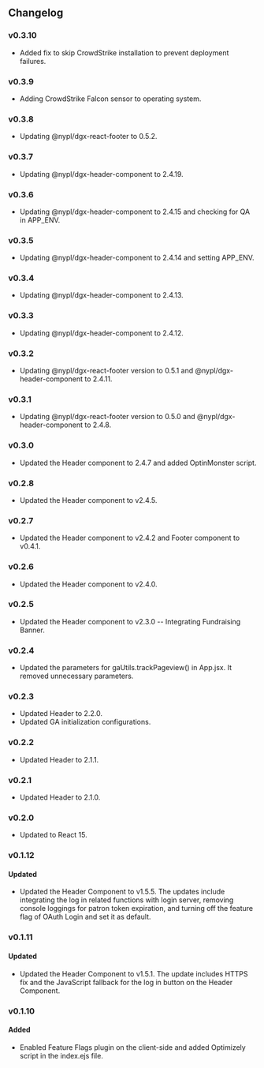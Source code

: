 ## Changelog

### v0.3.10
- Added fix to skip CrowdStrike installation to prevent deployment failures.

### v0.3.9
- Adding CrowdStrike Falcon sensor to operating system.

### v0.3.8
- Updating @nypl/dgx-react-footer to 0.5.2.

### v0.3.7
- Updating @nypl/dgx-header-component to 2.4.19.

### v0.3.6
- Updating @nypl/dgx-header-component to 2.4.15 and checking for QA in APP_ENV.

### v0.3.5
- Updating @nypl/dgx-header-component to 2.4.14 and setting APP_ENV.

### v0.3.4
- Updating @nypl/dgx-header-component to 2.4.13.

### v0.3.3
- Updating @nypl/dgx-header-component to 2.4.12.

### v0.3.2
- Updating @nypl/dgx-react-footer version to 0.5.1 and @nypl/dgx-header-component to 2.4.11.

### v0.3.1
- Updating @nypl/dgx-react-footer version to 0.5.0 and @nypl/dgx-header-component to 2.4.8.

### v0.3.0
- Updated the Header component to 2.4.7 and added OptinMonster script.

### v0.2.8
- Updated the Header component to v2.4.5.

### v0.2.7
- Updated the Header component to v2.4.2 and Footer component to v0.4.1.

### v0.2.6
- Updated the Header component to v2.4.0.

### v0.2.5
- Updated the Header component to v2.3.0 -- Integrating Fundraising Banner.

### v0.2.4
- Updated the parameters for gaUtils.trackPageview() in App.jsx. It removed unnecessary parameters.

### v0.2.3
- Updated Header to 2.2.0.
- Updated GA initialization configurations.

### v0.2.2
- Updated Header to 2.1.1.

### v0.2.1
- Updated Header to 2.1.0.

### v0.2.0
- Updated to React 15.

### v0.1.12
#### Updated
- Updated the Header Component to v1.5.5. The updates include integrating the log in related functions with login server, removing console loggings for patron token expiration, and turning off the feature flag of OAuth Login and set it as default.

### v0.1.11
#### Updated
- Updated the Header Component to v1.5.1. The update includes HTTPS fix and the JavaScript fallback for the log in button on the Header Component.

### v0.1.10
#### Added
- Enabled Feature Flags plugin on the client-side and added Optimizely script in the index.ejs file.
